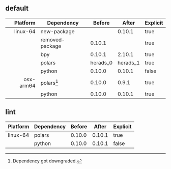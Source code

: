 ## default

|Platform|Dependency|Before|After|Explicit|
|-:|-|-|-|-|
|linux-64|new-package||0.10.1|true|
||removed-package|0.10.1||true|
||bpy|0.10.1|2.10.1|true|
||polars|herads_0|herads_1|true|
||python|0.10.0|0.10.1|false|
|osx-arm64|polars[^2]|0.10.0|0.9.1|true|
||python|0.10.0|0.10.1|true|

## lint

|Platform|Dependency|Before|After|Explicit|
|-:|-|-|-|-|
|linux-64|polars|0.10.0|0.10.1|true|
||python|0.10.0|0.10.1|false|

[^1]: *Cursive* means explicit dependency.
[^2]: Dependency got downgraded.
